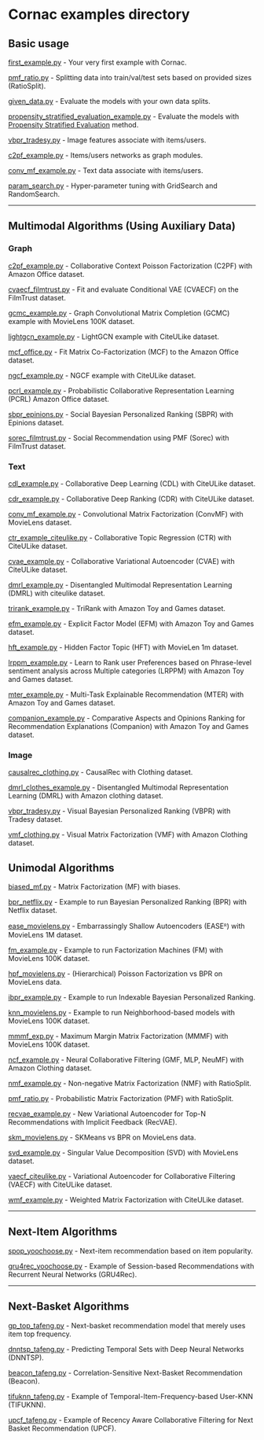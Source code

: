 # Cornac examples directory

## Basic usage

[first_example.py](first_example.py) - Your very first example with Cornac.

[pmf_ratio.py](pmf_ratio.py) - Splitting data into train/val/test sets based on provided sizes (RatioSplit).

[given_data.py](given_data.py) - Evaluate the models with your own data splits.

[propensity_stratified_evaluation_example.py](propensity_stratified_evaluation_example.py) - Evaluate the models with [Propensity Stratified Evaluation](https://arxiv.org/abs/2104.08912) method.

[vbpr_tradesy.py](vbpr_tradesy.py) - Image features associate with items/users.

[c2pf_example.py](c2pf_example.py) - Items/users networks as graph modules.

[conv_mf_example.py](conv_mf_example.py) - Text data associate with items/users.

[param_search.py](param_search.py) - Hyper-parameter tuning with GridSearch and RandomSearch.

----

## Multimodal Algorithms (Using Auxiliary Data)

### Graph

[c2pf_example.py](c2pf_example.py) - Collaborative Context Poisson Factorization (C2PF) with Amazon Office dataset.

[cvaecf_filmtrust.py](cvaecf_filmtrust.py) - Fit and evaluate Conditional VAE (CVAECF) on the FilmTrust dataset.

[gcmc_example.py](gcmc_example.py) - Graph Convolutional Matrix Completion (GCMC) example with MovieLens 100K dataset.

[lightgcn_example.py](lightgcn_example.py) - LightGCN example with CiteULike dataset.

[mcf_office.py](mcf_office.py) - Fit Matrix Co-Factorization (MCF) to the Amazon Office dataset.

[ngcf_example.py](ngcf_example.py) - NGCF example with CiteULike dataset.

[pcrl_example.py](pcrl_example.py) - Probabilistic Collaborative Representation Learning (PCRL) Amazon Office dataset.

[sbpr_epinions.py](sbpr_epinions.py) - Social Bayesian Personalized Ranking (SBPR) with Epinions dataset.

[sorec_filmtrust.py](sorec_filmtrust.py) - Social Recommendation using PMF (Sorec) with FilmTrust dataset.

### Text

[cdl_example.py](cdl_example.py) - Collaborative Deep Learning (CDL) with CiteULike dataset.

[cdr_example.py](cdr_example.py) - Collaborative Deep Ranking (CDR) with CiteULike dataset.

[conv_mf_example.py](conv_mf_example.py) - Convolutional Matrix Factorization (ConvMF) with MovieLens dataset.

[ctr_example_citeulike.py](ctr_example_citeulike.py) - Collaborative Topic Regression (CTR) with CiteULike dataset.

[cvae_example.py](cvae_example.py) - Collaborative Variational Autoencoder (CVAE) with CiteULike dataset.

[dmrl_example.py](dmrl_example.py) - Disentangled Multimodal Representation Learning (DMRL) with citeulike dataset.

[trirank_example.py](trirank_example.py) - TriRank with Amazon Toy and Games dataset.

[efm_example.py](efm_example.py) - Explicit Factor Model (EFM) with Amazon Toy and Games dataset.

[hft_example.py](hft_example.py) - Hidden Factor Topic (HFT) with MovieLen 1m dataset.

[lrppm_example.py](lrppm_example.py) - Learn to Rank user Preferences based on Phrase-level sentiment analysis across Multiple categories (LRPPM) with Amazon Toy and Games dataset.

[mter_example.py](mter_example.py) - Multi-Task Explainable Recommendation (MTER) with Amazon Toy and Games dataset.

[companion_example.py](companion_example.py) - Comparative Aspects and Opinions Ranking for Recommendation Explanations (Companion) with Amazon Toy and Games dataset.

### Image

[causalrec_clothing.py](causalrec_clothing.py) - CausalRec with Clothing dataset.

[dmrl_clothes_example.py](dmrl_clothes_example.py) - Disentangled Multimodal Representation Learning (DMRL) with Amazon clothing dataset.

[vbpr_tradesy.py](vbpr_tradesy.py) - Visual Bayesian Personalized Ranking (VBPR) with Tradesy dataset.

[vmf_clothing.py](vmf_clothing.py) - Visual Matrix Factorization (VMF) with Amazon Clothing dataset.

## Unimodal Algorithms

[biased_mf.py](biased_mf.py) - Matrix Factorization (MF) with biases.

[bpr_netflix.py](bpr_netflix.py) - Example to run Bayesian Personalized Ranking (BPR) with Netflix dataset.

[ease_movielens.py](ease_movielens.py) - Embarrassingly Shallow Autoencoders (EASEᴿ) with MovieLens 1M dataset.

[fm_example.py](fm_example.py) - Example to run Factorization Machines (FM) with MovieLens 100K dataset.

[hpf_movielens.py](hpf_movielens.py) - (Hierarchical) Poisson Factorization vs BPR on MovieLens data.

[ibpr_example.py](ibpr_example.py) - Example to run Indexable Bayesian Personalized Ranking.

[knn_movielens.py](knn_movielens.py) - Example to run Neighborhood-based models with MovieLens 100K dataset.

[mmmf_exp.py](mmmf_exp.py) - Maximum Margin Matrix Factorization (MMMF) with MovieLens 100K dataset.

[ncf_example.py](ncf_example.py) - Neural Collaborative Filtering (GMF, MLP, NeuMF) with Amazon Clothing dataset.

[nmf_example.py](nmf_example.py) - Non-negative Matrix Factorization (NMF) with RatioSplit.

[pmf_ratio.py](pmf_ratio.py) - Probabilistic Matrix Factorization (PMF) with RatioSplit.

[recvae_example.py](recvae_example.py) - New Variational Autoencoder for Top-N Recommendations with Implicit Feedback (RecVAE).

[skm_movielens.py](skm_movielens.py) - SKMeans vs BPR on MovieLens data.

[svd_example.py](svd_example.py) - Singular Value Decomposition (SVD) with MovieLens dataset.

[vaecf_citeulike.py](vaecf_citeulike.py) - Variational Autoencoder for Collaborative Filtering (VAECF) with CiteULike dataset.

[wmf_example.py](wmf_example.py) - Weighted Matrix Factorization with CiteULike dataset.

----

## Next-Item Algorithms

[spop_yoochoose.py](spop_yoochoose.py) - Next-item recommendation based on item popularity.

[gru4rec_yoochoose.py](gru4rec_yoochoose.py) - Example of Session-based Recommendations with Recurrent Neural Networks (GRU4Rec).

----

## Next-Basket Algorithms

[gp_top_tafeng.py](gp_top_tafeng.py) - Next-basket recommendation model that merely uses item top frequency.

[dnntsp_tafeng.py](dnntsp_tafeng.py) - Predicting Temporal Sets with Deep Neural Networks (DNNTSP).

[beacon_tafeng.py](beacon_tafeng.py) - Correlation-Sensitive Next-Basket Recommendation (Beacon).

[tifuknn_tafeng.py](tifuknn_tafeng.py) - Example of Temporal-Item-Frequency-based User-KNN (TIFUKNN).

[upcf_tafeng.py](upcf_tafeng.py) - Example of Recency Aware Collaborative Filtering for Next Basket Recommendation (UPCF).
